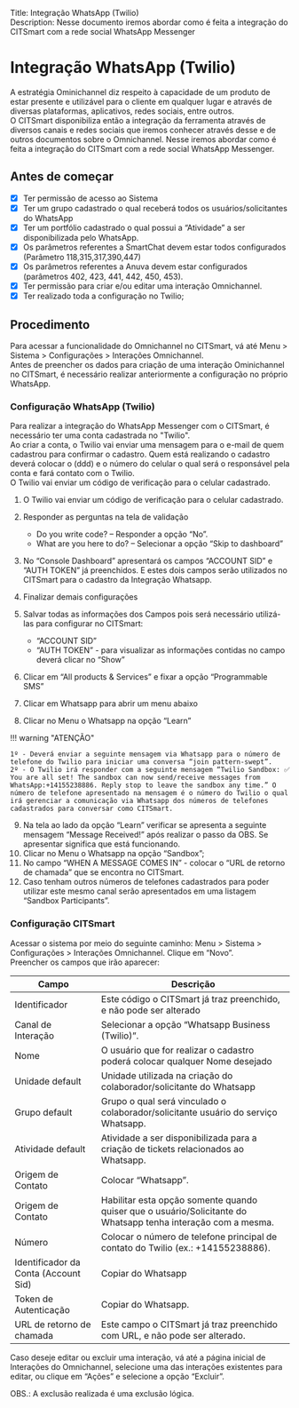 Title: Integração WhatsApp (Twilio)  
Description: Nesse documento iremos abordar como é feita a integração do CITSmart com a rede social WhatsApp Messenger  

# Integração WhatsApp (Twilio)

A estratégia Ominichannel diz respeito à capacidade de um produto de estar presente e utilizável para o cliente em qualquer lugar e através de diversas plataformas, aplicativos, redes sociais, entre outros.  
O CITSmart disponibiliza então a integração da ferramenta através de diversos canais e redes sociais que iremos conhecer através desse e de outros documentos sobre o Omnichannel. Nesse iremos abordar como é feita a integração do CITSmart com a rede social WhatsApp Messenger.

## Antes de começar

- [x] Ter permissão de acesso ao Sistema  
- [x] Ter um grupo cadastrado o qual receberá todos os usuários/solicitantes do WhatsApp
- [x] Ter um portfólio cadastrado o qual possui a “Atividade” a ser disponibilizada pelo WhatsApp.
- [x] Os parâmetros referentes a SmartChat devem estar todos configurados (Parâmetro 118,315,317,390,447)
- [x] Os parâmetros referentes a Anuva devem estar configurados (parâmetros 402, 423, 441, 442, 450, 453).
- [x] Ter permissão para criar e/ou editar uma interação Omnichannel.
- [x] Ter realizado toda a configuração no Twilio;

## Procedimento

Para acessar a funcionalidade do Omnichannel no CITSmart, vá até Menu > Sistema > Configurações > Interações Omnichannel.  
Antes de preencher os dados para criação de uma interação Ominichannel no CITSmart, é necessário realizar anteriormente a configuração no próprio WhatsApp.

### Configuração WhatsApp (Twilio)

Para realizar a integração do WhatsApp Messenger com o CITSmart, é necessário ter uma conta cadastrada no "Twilio".  
Ao criar a conta, o Twilio vai enviar uma mensagem para o e-mail de quem cadastrou para confirmar o cadastro. Quem está realizando o cadastro deverá colocar o (ddd) e o número do celular o qual será o responsável pela conta e fará contato com o Twilio.  
O Twilio vai enviar um código de verificação para o celular cadastrado.

1.	O Twilio vai enviar um código de verificação para o celular cadastrado.
2.	Responder as perguntas na tela de validação

       - Do you write code? – Responder a opção “No”.
       - What are you here to do? – Selecionar a opção “Skip to dashboard”

3.	No “Console Dashboard” apresentará os campos “ACCOUNT SID” e “AUTH TOKEN” já preenchidos. E estes dois campos serão utilizados no CITSmart para o cadastro da Integração Whatsapp.
4.	Finalizar demais configurações 
5.	Salvar todas as informações dos Campos pois será necessário utilizá-las para configurar no CITSmart:
          
       - “ACCOUNT SID” 
       - “AUTH TOKEN” - para visualizar as informações contidas no campo deverá clicar no “Show”

6.	Clicar em “All products & Services” e fixar a opção “Programmable SMS”
7.	 Clicar em Whatsapp para abrir um menu abaixo
8.	Clicar no Menu o Whatsapp na opção “Learn”

  !!! warning "ATENÇÃO"
  
    1º - Deverá enviar a seguinte mensagem via Whatsapp para o número de telefone do Twilio para iniciar uma conversa “join pattern-swept”.  
    2º - O Twilio irá responder com a seguinte mensagem “Twilio Sandbox: ✅ You are all set! The sandbox can now send/receive messages from WhatsApp:+14155238886. Reply stop to leave the sandbox any time.” O número de telefone apresentado na mensagem é o número do Twilio o qual irá gerenciar a comunicação via Whatsapp dos números de telefones cadastrados para conversar como CITSmart.
    
9.	Na tela ao lado da opção “Learn” verificar se apresenta a seguinte mensagem “Message Received!” após realizar o passo da OBS. Se apresentar significa que está funcionando.
10.	Clicar no Menu o Whatsapp na opção “Sandbox”;
11.	No campo “WHEN A MESSAGE COMES IN” - colocar o “URL de retorno de chamada” que se encontra no CITSmart. 
12.	Caso tenham outros números de telefones cadastrados para poder utilizar este mesmo canal serão apresentados em uma listagem “Sandbox Participants”.
    
### Configuração CITSmart

Acessar o sistema por meio do seguinte caminho: Menu > Sistema > Configurações > Interações Omnichannel. Clique em “Novo”.  
Preencher os campos que irão aparecer:

|Campo|Descrição|
|-----|---------|
|Identificador|	Este código o CITSmart já traz preenchido, e não pode ser alterado|
|Canal de Interação|	Selecionar a opção “Whatsapp Business (Twilio)”.|
|Nome|	O usuário que for realizar o cadastro poderá colocar qualquer Nome desejado|
|Unidade default|	Unidade utilizada na criação do colaborador/solicitante do Whatsapp|
|Grupo default|	Grupo o qual será vinculado o colaborador/solicitante usuário do serviço Whatsapp.|
|Atividade default|	Atividade a ser disponibilizada para a criação de tickets relacionados ao Whatsapp.|
|Origem de Contato|	Colocar “Whatsapp”.|
|Origem de Contato|	Habilitar esta opção somente quando quiser que o usuário/Solicitante do Whatsapp tenha interação com a mesma.|
|Número|	Colocar o número de telefone principal de contato do Twilio (ex.: +14155238886).|
|Identificador da Conta (Account Sid)|	Copiar do Whatsapp|
|Token de Autenticação|	Copiar do Whatsapp.|
|URL de retorno de chamada|	Este campo o CITSmart já traz preenchido com URL, e não pode ser alterado.|

Caso deseje editar ou excluir uma interação, vá até a página inicial de Interações do Omnichannel, selecione uma das interações existentes para editar, ou clique em “Ações” e selecione a opção “Excluir”.  

OBS.: A exclusão realizada é uma exclusão lógica.




